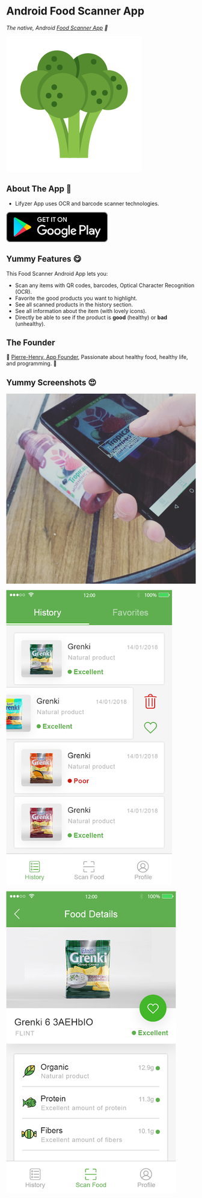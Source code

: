 # Android Food Scanner App

*The native, Android [Food Scanner App](https://play.google.com/store/apps/details?id=com.lifyzer) 🥝*

![Healthy Food, Healthy Tomato](extras/assets/broccoli-healthy-food.svg)


## About The App 🤔

* Lifyzer App uses OCR and barcode scanner technologies.

[![Get Lifyzer, Healthy Food on Google Play](extras/assets/googleplay-badge.svg)](https://play.google.com/store/apps/details?id=com.lifyzer "Get It on Google Play")


## Yummy Features 😋

This Food Scanner Android App lets you:

- Scan any items with QR codes, barcodes, Optical Character Recognition (OCR).
- Favorite the good products you want to highlight.
- See all scanned products in the history section.
- See all information about the item (with lovely icons).
- Directly be able to see if the product is **good** (healthy) or **bad** (unhealthy).


## The Founder

🍓 [Pierre-Henry, App Founder](http://pierrehenry.be), Passionate about healthy food, healthy life, and programming.  🍍


## Yummy Screenshots 😍

![Scan a bottle of juice](extras/assets/screenshots/scan-healthy-juice-bottle.jpg)

![List of scanned items](extras/assets/screenshots/lifyzer-history-scanned-food-items.png)

![Details of an food product scanned](extras/assets/screenshots/lifyzer-food-product-details.png)
